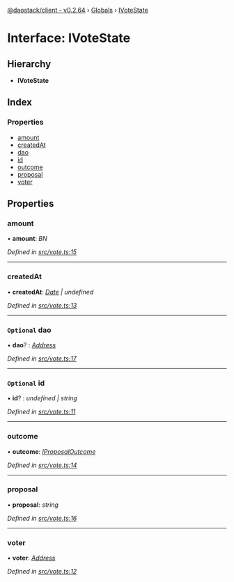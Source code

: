 [@daostack/client - v0.2.64](../README.md) › [Globals](../globals.md) › [IVoteState](ivotestate.md)

# Interface: IVoteState

## Hierarchy

* **IVoteState**

## Index

### Properties

* [amount](ivotestate.md#amount)
* [createdAt](ivotestate.md#createdat)
* [dao](ivotestate.md#optional-dao)
* [id](ivotestate.md#optional-id)
* [outcome](ivotestate.md#outcome)
* [proposal](ivotestate.md#proposal)
* [voter](ivotestate.md#voter)

## Properties

###  amount

• **amount**: *BN*

*Defined in [src/vote.ts:15](https://github.com/dorgtech/client/blob/19b4373/src/vote.ts#L15)*

___

###  createdAt

• **createdAt**: *[Date](../globals.md#date) | undefined*

*Defined in [src/vote.ts:13](https://github.com/dorgtech/client/blob/19b4373/src/vote.ts#L13)*

___

### `Optional` dao

• **dao**? : *[Address](../globals.md#address)*

*Defined in [src/vote.ts:17](https://github.com/dorgtech/client/blob/19b4373/src/vote.ts#L17)*

___

### `Optional` id

• **id**? : *undefined | string*

*Defined in [src/vote.ts:11](https://github.com/dorgtech/client/blob/19b4373/src/vote.ts#L11)*

___

###  outcome

• **outcome**: *[IProposalOutcome](../enums/iproposaloutcome.md)*

*Defined in [src/vote.ts:14](https://github.com/dorgtech/client/blob/19b4373/src/vote.ts#L14)*

___

###  proposal

• **proposal**: *string*

*Defined in [src/vote.ts:16](https://github.com/dorgtech/client/blob/19b4373/src/vote.ts#L16)*

___

###  voter

• **voter**: *[Address](../globals.md#address)*

*Defined in [src/vote.ts:12](https://github.com/dorgtech/client/blob/19b4373/src/vote.ts#L12)*
